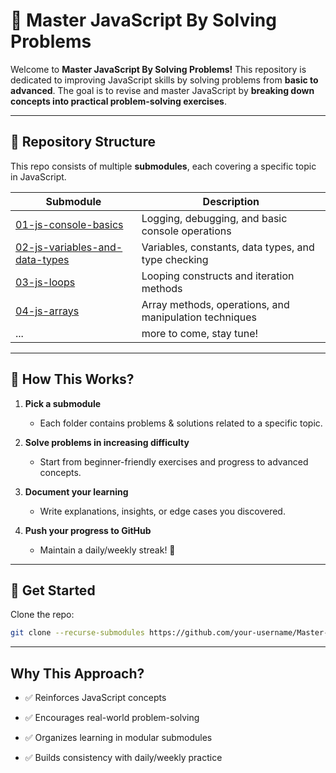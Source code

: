 # 🚀 Master JavaScript By Solving Problems  

Welcome to **Master JavaScript By Solving Problems!** This repository is dedicated to improving JavaScript skills by solving problems from **basic to advanced**. The goal is to revise and master JavaScript by **breaking down concepts into practical problem-solving exercises**.  

---

## 📂 Repository Structure  

This repo consists of multiple **submodules**, each covering a specific topic in JavaScript.  

| Submodule | Description |
|-----------|------------|
| [01-js-console-basics](https://github.com/anirudha-8/js-console-basics.git) | Logging, debugging, and basic console operations |
| [02-js-variables-and-data-types](https://github.com/anirudha-8/js-variables-and-data-types.git) | Variables, constants, data types, and type checking |
| [03-js-loops](https://github.com/anirudha-8/js-loops.git) | Looping constructs and iteration methods |
| [04-js-arrays](https://github.com/anirudha-8/js-arrays.git) | Array methods, operations, and manipulation techniques |
| ... | more to come, stay tune! |

---

## 📖 How This Works?  

1. **Pick a submodule**  
   - Each folder contains problems & solutions related to a specific topic.  

2. **Solve problems in increasing difficulty**  
   - Start from beginner-friendly exercises and progress to advanced concepts.  

3. **Document your learning**  
   - Write explanations, insights, or edge cases you discovered.  

4. **Push your progress to GitHub**  
   - Maintain a daily/weekly streak! 🚀  

---

## 📌 Get Started  

Clone the repo:  

```bash
git clone --recurse-submodules https://github.com/your-username/Master-JavaScript-By-Solving-Problems.git
```

---

## Why This Approach?

- ✅ Reinforces JavaScript concepts

- ✅ Encourages real-world problem-solving

- ✅ Organizes learning in modular submodules

- ✅ Builds consistency with daily/weekly practice
